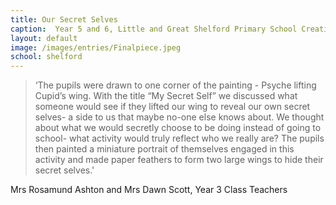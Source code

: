 ```yaml
---
title: Our Secret Selves
caption:  Year 5 and 6, Little and Great Shelford Primary School Creative writing
layout: default
image: /images/entries/Finalpiece.jpeg
school: shelford
---
```


>‘The pupils were drawn to one corner of the painting - Psyche lifting Cupid’s wing. With the title “My Secret Self” we discussed what someone would see if they lifted our wing to reveal our own secret selves- a side to us that maybe no-one else knows about. We thought about what we would secretly choose to be doing instead of going to school- what activity would truly reflect who we really are? The pupils then painted a miniature portrait of themselves engaged in this activity and made paper feathers to form two large wings to hide their secret selves.'

Mrs Rosamund Ashton and Mrs Dawn Scott, Year 3 Class Teachers

